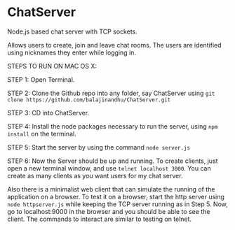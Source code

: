 # ChatServer
Node.js based chat server with TCP sockets.


Allows users to create, join and leave chat rooms. The users are identified using nicknames they enter while logging in. 

STEPS TO RUN ON MAC OS X:

STEP 1: Open Terminal.

STEP 2: Clone the Github repo into any folder, say ChatServer using `git clone https://github.com/balajinandhu/ChatServer.git`

STEP 3: CD into ChatServer.

STEP 4: Install the node packages necessary to run the server, using `npm install` on the terminal.

STEP 5: Start the server by using the command `node server.js`

STEP 6: Now the Server should be up and running. To create clients, just open a new terminal window, and use
`telnet localhost 3000`. You can create as many clients as you want users for my chat server.

Also there is a minimalist web client that can simulate the running of the application on a browser. To test it on a browser, start the http server using `node httpserver.js` while keeping the TCP server running as in Step 5. Now, go to localhost:9000 in the browser and you should be able to see the client. The commands to interact are similar to testing on telnet.
